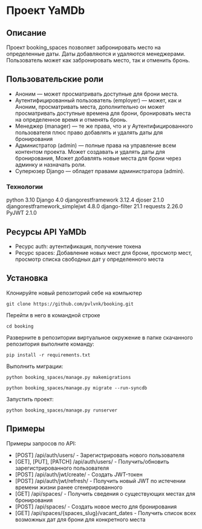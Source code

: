 # Проект YaMDb
## Описание

Проект booking_spaces позволяет забронировать место на определенные даты. Даты добавляются и удаляются менеджерами. Пользователь может как забронировать место, так и отменить бронь.


## Пользовательские роли

- Аноним — может просматривать доступные для брони места.
- Аутентифицированный пользователь (employer) — может, как и Аноним, просматривать места, дополнительно он может просматривать доступные времена для брони, бронировать места на определенное время и отменять бронь.
- Менеджер (manager) — те же права, что и у Аутентифицированного пользователя плюс право добавлять и удалять даты для бронирования
- Администратор (admin) — полные права на управление всем контентом проекта. Может создавать и удалять даты для бронирования, Может добавлять новые места для брони через админку и назначать роли.
- Суперюзер Django — обладет правами администратора (admin).


### Технологии
python 3.10
Django 4.0
djangorestframework 3.12.4
djoser 2.1.0
djangorestframework_simplejwt 4.8.0
django-filter 21.1
requests 2.26.0
PyJWT 2.1.0

## Ресурсы API YaMDb

- Ресурс auth: аутентификация, получение токена
- Ресурс spaces: Добавление новых мест для брони, просмотр мест, просмотр списка свободных дат у определенного места

 ## Установка

Клонируйте новый репозиторий себе на компьютер

```
git clone https://github.com/pvlvnk/booking.git
```

Перейти в него в командной строке
```
cd booking
```

Разверните в репозитории виртуальное окружение в папке скачанного репозитория выполните команду:
```
pip install -r requirements.txt
```

Выполнить миграции:

```
python booking_spaces/manage.py makemigrations
```

```
python booking_spaces/manage.py migrate --run-syncdb
```

Запустить проект:

```
python booking_spaces/manage.py runserver
```



## Примеры

Примеры запросов по API:

- [POST] /api/auth/users/ - Зарегистрировать нового пользователя
- [GET], [PUT], [PATCH]  /api/auth/users/ - Получить/обновить зарегистрированного пользователя
- [POST] /api/auth/jwt/create/ - Создать JWT-токен
- [POST] /api/auth/jwt/refresh/ - Получить новый JWT по истечении времени жизни ранее сгенерированного 
- [GET] /api/spaces/ - Получить сведения о существующих местах для бронирования
- [POST] /api/spaces/ - Создать новое место для бронирования
- [GET] /api/spaces/{spaces_slug}/vacant_dates - Получить список всех возможных дат для брони для конкретного места
